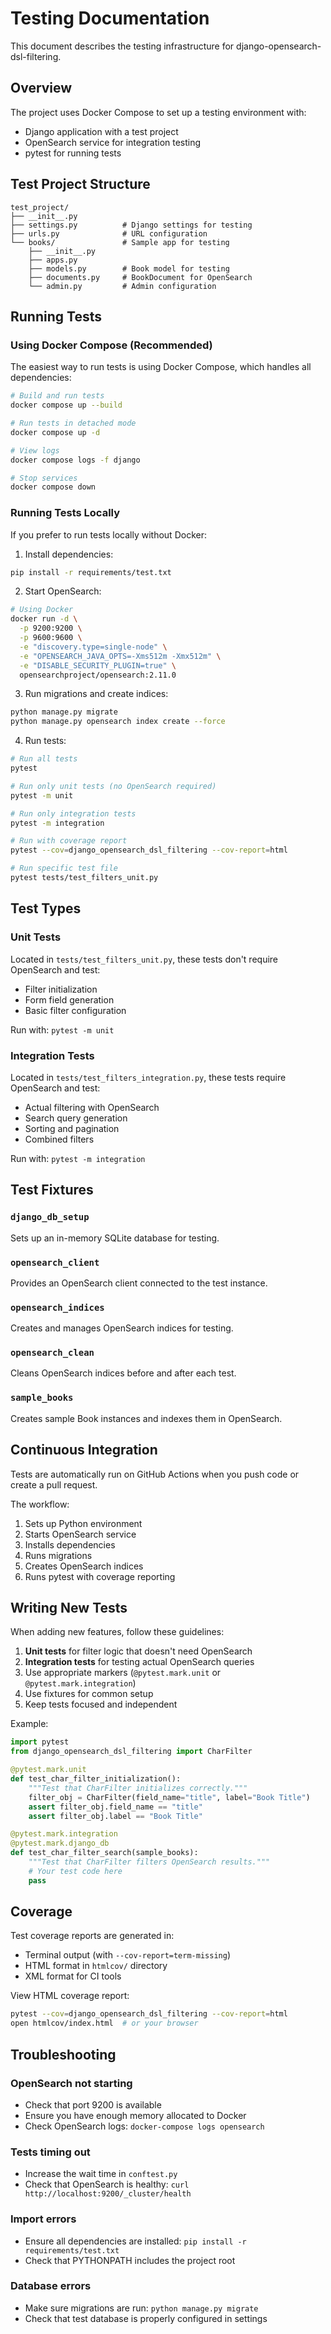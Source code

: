 # Testing Documentation

This document describes the testing infrastructure for django-opensearch-dsl-filtering.

## Overview

The project uses Docker Compose to set up a testing environment with:
- Django application with a test project
- OpenSearch service for integration testing
- pytest for running tests

## Test Project Structure

```
test_project/
├── __init__.py
├── settings.py          # Django settings for testing
├── urls.py              # URL configuration
└── books/               # Sample app for testing
    ├── __init__.py
    ├── apps.py
    ├── models.py        # Book model for testing
    ├── documents.py     # BookDocument for OpenSearch
    └── admin.py         # Admin configuration
```

## Running Tests

### Using Docker Compose (Recommended)

The easiest way to run tests is using Docker Compose, which handles all dependencies:

```bash
# Build and run tests
docker compose up --build

# Run tests in detached mode
docker compose up -d

# View logs
docker compose logs -f django

# Stop services
docker compose down
```

### Running Tests Locally

If you prefer to run tests locally without Docker:

1. Install dependencies:
```bash
pip install -r requirements/test.txt
```

2. Start OpenSearch:
```bash
# Using Docker
docker run -d \
  -p 9200:9200 \
  -p 9600:9600 \
  -e "discovery.type=single-node" \
  -e "OPENSEARCH_JAVA_OPTS=-Xms512m -Xmx512m" \
  -e "DISABLE_SECURITY_PLUGIN=true" \
  opensearchproject/opensearch:2.11.0
```

3. Run migrations and create indices:
```bash
python manage.py migrate
python manage.py opensearch index create --force
```

4. Run tests:
```bash
# Run all tests
pytest

# Run only unit tests (no OpenSearch required)
pytest -m unit

# Run only integration tests
pytest -m integration

# Run with coverage report
pytest --cov=django_opensearch_dsl_filtering --cov-report=html

# Run specific test file
pytest tests/test_filters_unit.py
```

## Test Types

### Unit Tests
Located in `tests/test_filters_unit.py`, these tests don't require OpenSearch and test:
- Filter initialization
- Form field generation
- Basic filter configuration

Run with: `pytest -m unit`

### Integration Tests
Located in `tests/test_filters_integration.py`, these tests require OpenSearch and test:
- Actual filtering with OpenSearch
- Search query generation
- Sorting and pagination
- Combined filters

Run with: `pytest -m integration`

## Test Fixtures

### `django_db_setup`
Sets up an in-memory SQLite database for testing.

### `opensearch_client`
Provides an OpenSearch client connected to the test instance.

### `opensearch_indices`
Creates and manages OpenSearch indices for testing.

### `opensearch_clean`
Cleans OpenSearch indices before and after each test.

### `sample_books`
Creates sample Book instances and indexes them in OpenSearch.

## Continuous Integration

Tests are automatically run on GitHub Actions when you push code or create a pull request.

The workflow:
1. Sets up Python environment
2. Starts OpenSearch service
3. Installs dependencies
4. Runs migrations
5. Creates OpenSearch indices
6. Runs pytest with coverage reporting

## Writing New Tests

When adding new features, follow these guidelines:

1. **Unit tests** for filter logic that doesn't need OpenSearch
2. **Integration tests** for testing actual OpenSearch queries
3. Use appropriate markers (`@pytest.mark.unit` or `@pytest.mark.integration`)
4. Use fixtures for common setup
5. Keep tests focused and independent

Example:

```python
import pytest
from django_opensearch_dsl_filtering import CharFilter

@pytest.mark.unit
def test_char_filter_initialization():
    """Test that CharFilter initializes correctly."""
    filter_obj = CharFilter(field_name="title", label="Book Title")
    assert filter_obj.field_name == "title"
    assert filter_obj.label == "Book Title"

@pytest.mark.integration
@pytest.mark.django_db
def test_char_filter_search(sample_books):
    """Test that CharFilter filters OpenSearch results."""
    # Your test code here
    pass
```

## Coverage

Test coverage reports are generated in:
- Terminal output (with `--cov-report=term-missing`)
- HTML format in `htmlcov/` directory
- XML format for CI tools

View HTML coverage report:
```bash
pytest --cov=django_opensearch_dsl_filtering --cov-report=html
open htmlcov/index.html  # or your browser
```

## Troubleshooting

### OpenSearch not starting
- Check that port 9200 is available
- Ensure you have enough memory allocated to Docker
- Check OpenSearch logs: `docker-compose logs opensearch`

### Tests timing out
- Increase the wait time in `conftest.py`
- Check that OpenSearch is healthy: `curl http://localhost:9200/_cluster/health`

### Import errors
- Ensure all dependencies are installed: `pip install -r requirements/test.txt`
- Check that PYTHONPATH includes the project root

### Database errors
- Make sure migrations are run: `python manage.py migrate`
- Check that test database is properly configured in settings

